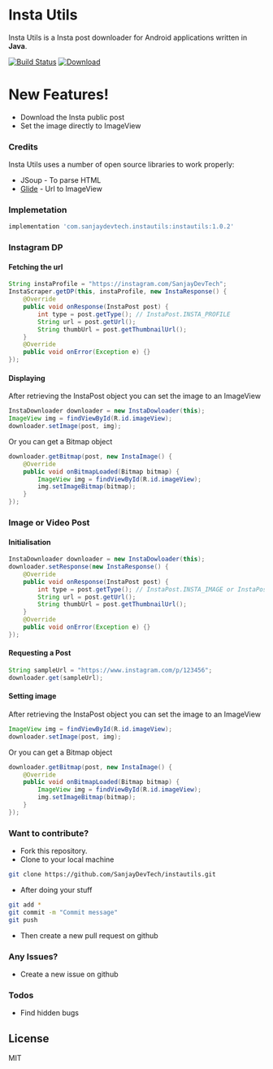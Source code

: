 # Insta Utils

Insta Utils is a Insta post downloader for Android applications written in **Java**.

[![Build Status](https://travis-ci.org/SanjayDevTech/instautils.svg?branch=master)](https://travis-ci.org/SanjayDevTech/instautils)
[ ![Download](https://api.bintray.com/packages/sanjaydevtech/instautils/com.sanjaydevtech.instautils/images/download.svg) ](https://bintray.com/sanjaydevtech/instautils/com.sanjaydevtech.instautils/_latestVersion)

# New Features!

  - Download the Insta public post
  - Set the image directly to ImageView

### Credits

Insta Utils uses a number of open source libraries to work properly:

* JSoup - To parse HTML
* [Glide](https://github.com/bumptech/glide) - Url to ImageView

### Implemetation

```gradle
implementation 'com.sanjaydevtech.instautils:instautils:1.0.2'
```

### Instagram DP

#### Fetching the url
```java
String instaProfile = "https://instagram.com/SanjayDevTech";
InstaScraper.getDP(this, instaProfile, new InstaResponse() {
    @Override
    public void onResponse(InstaPost post) {
        int type = post.getType(); // InstaPost.INSTA_PROFILE
        String url = post.getUrl();
        String thumbUrl = post.getThumbnailUrl();
    }
    @Override
    public void onError(Exception e) {}
});
```

#### Displaying
After retrieving the InstaPost object you can set the image to an ImageView
```java
InstaDownloader downloader = new InstaDowloader(this);
ImageView img = findViewById(R.id.imageView);
downloader.setImage(post, img);
```
Or you can get a Bitmap object
```java
downloader.getBitmap(post, new InstaImage() {
    @Override
    public void onBitmapLoaded(Bitmap bitmap) {
        ImageView img = findViewById(R.id.imageView);
        img.setImageBitmap(bitmap);
    }
});
```


### Image or Video Post

#### Initialisation

```java
InstaDownloader downloader = new InstaDowloader(this);
downloader.setResponse(new InstaResponse() {
    @Override
    public void onResponse(InstaPost post) {
        int type = post.getType(); // InstaPost.INSTA_IMAGE or InstaPost.INSTA_VIDEO
        String url = post.getUrl();
        String thumbUrl = post.getThumbnailUrl();
    }
    @Override
    public void onError(Exception e) {}
});
```

#### Requesting a Post

```java
String sampleUrl = "https://www.instagram.com/p/123456";
downloader.get(sampleUrl);
```

#### Setting image
After retrieving the InstaPost object you can set the image to an ImageView
```java
ImageView img = findViewById(R.id.imageView);
downloader.setImage(post, img);
```
Or you can get a Bitmap object
```java
downloader.getBitmap(post, new InstaImage() {
    @Override
    public void onBitmapLoaded(Bitmap bitmap) {
        ImageView img = findViewById(R.id.imageView);
        img.setImageBitmap(bitmap);
    }
});
```

### Want to contribute?
* Fork this repository.
* Clone to your local machine
```sh
git clone https://github.com/SanjayDevTech/instautils.git
```
* After doing your stuff
```sh
git add *
git commit -m "Commit message"
git push
```
* Then create a new pull request on github

### Any Issues?
* Create a new issue on github

### Todos

 - Find hidden bugs

License
----
MIT
